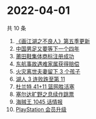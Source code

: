 # 2022-04-01

共 10 条

<!-- BEGIN ZHIHUSEARCH -->
<!-- 最后更新时间 Fri Apr 01 2022 00:09:44 GMT+0800 (China Standard Time) -->
1. [《画江湖之不良人》第五季更新](https://www.zhihu.com/search?q=画江湖之不良人)
1. [中国男足又要等下一个四年](https://www.zhihu.com/search?q=中国男足)
1. [莆田鞋集体商标注册成功](https://www.zhihu.com/search?q=莆田鞋)
1. [东航事故遇难家属获得赔偿](https://www.zhihu.com/search?q=东航飞行事故遇难家属)
1. [火灾离世夫妻留下 3 个孩子](https://www.zhihu.com/search?q=南京火灾夫妻)
1. [湖人 3 连败跌至第 11](https://www.zhihu.com/search?q=湖人)
1. [杜兰特 41+11 篮网胜活塞](https://www.zhihu.com/search?q=篮网)
1. [塞尔达旷野之息续作跳票](https://www.zhihu.com/search?q=塞尔达旷野之息)
1. [海贼王 1045 话情报](https://www.zhihu.com/search?q=海贼王)
1. [PlayStation 会员升级](https://www.zhihu.com/search?q=PlayStation)
<!-- END ZHIHUSEARCH -->
